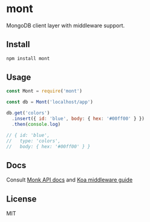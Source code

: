 # mont

MongoDB client layer with middleware support.

## Install

```sh
npm install mont
```

## Usage

```js
const Mont = require('mont')

const db = Mont('localhost/app')

db.get('colors')
  .insert({ id: 'blue', body: { hex: '#00ff00' } })
  .then(console.log)

// { id: 'blue',
//   type: 'colors',
//   body: { hex: '#00ff00' } }
```

## Docs

Consult [Monk API docs][monk-doc] and [Koa middleware guide][koa-doc]

[monk-doc]: https://automattic.github.io/monk/
[koa-doc]: https://github.com/koajs/koa/blob/master/docs/guide.md

## License

MIT
